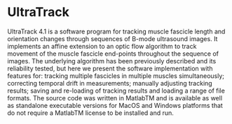 # UltraTrack
UltraTrack 4.1 is a software program for tracking muscle fascicle length and orientation changes through sequences of B-mode ultrasound images. It implements an affine extension to an optic flow algorithm to track movement of the muscle fascicle end-points throughout the sequence of images. The underlying algorithm has been previously described and its reliability tested, but here we present the software implementation with features for: tracking multiple fascicles in multiple muscles simultaneously; correcting temporal drift in measurements; manually adjusting tracking results; saving and re-loading of tracking results and loading a range of file formats. The source code was written in MatlabTM and is available as well as standalone executable versions for MacOS and Windows platforms that do not require a MatlabTM license to be installed and run. 

